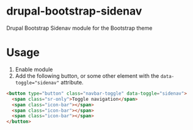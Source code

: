 # drupal-bootstrap-sidenav
Drupal Bootstrap Sidenav module for the Bootstrap theme

# Usage
1. Enable module
2. Add the following button, or some other element with the `data-toggle="sidenav"` attribute.

```html
<button type="button" class="navbar-toggle" data-toggle="sidenav">
  <span class="sr-only">Toggle navigation</span>
  <span class="icon-bar"></span>
  <span class="icon-bar"></span>
  <span class="icon-bar"></span>
</button>
```
